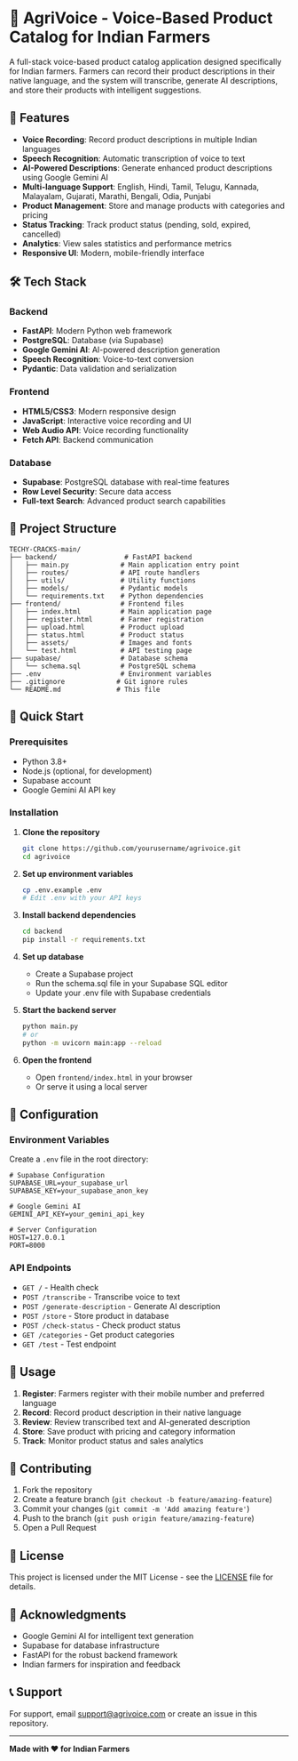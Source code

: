 # 🌾 AgriVoice - Voice-Based Product Catalog for Indian Farmers

A full-stack voice-based product catalog application designed specifically for Indian farmers. Farmers can record their product descriptions in their native language, and the system will transcribe, generate AI descriptions, and store their products with intelligent suggestions.

## 🚀 Features

- **Voice Recording**: Record product descriptions in multiple Indian languages
- **Speech Recognition**: Automatic transcription of voice to text
- **AI-Powered Descriptions**: Generate enhanced product descriptions using Google Gemini AI
- **Multi-language Support**: English, Hindi, Tamil, Telugu, Kannada, Malayalam, Gujarati, Marathi, Bengali, Odia, Punjabi
- **Product Management**: Store and manage products with categories and pricing
- **Status Tracking**: Track product status (pending, sold, expired, cancelled)
- **Analytics**: View sales statistics and performance metrics
- **Responsive UI**: Modern, mobile-friendly interface

## 🛠️ Tech Stack

### Backend
- **FastAPI**: Modern Python web framework
- **PostgreSQL**: Database (via Supabase)
- **Google Gemini AI**: AI-powered description generation
- **Speech Recognition**: Voice-to-text conversion
- **Pydantic**: Data validation and serialization

### Frontend
- **HTML5/CSS3**: Modern responsive design
- **JavaScript**: Interactive voice recording and UI
- **Web Audio API**: Voice recording functionality
- **Fetch API**: Backend communication

### Database
- **Supabase**: PostgreSQL database with real-time features
- **Row Level Security**: Secure data access
- **Full-text Search**: Advanced product search capabilities

## 📁 Project Structure

```
TECHY-CRACKS-main/
├── backend/                 # FastAPI backend
│   ├── main.py             # Main application entry point
│   ├── routes/             # API route handlers
│   ├── utils/              # Utility functions
│   ├── models/             # Pydantic models
│   └── requirements.txt    # Python dependencies
├── frontend/               # Frontend files
│   ├── index.html          # Main application page
│   ├── register.html       # Farmer registration
│   ├── upload.html         # Product upload
│   ├── status.html         # Product status
│   ├── assets/             # Images and fonts
│   └── test.html           # API testing page
├── supabase/               # Database schema
│   └── schema.sql          # PostgreSQL schema
├── .env                    # Environment variables
├── .gitignore             # Git ignore rules
└── README.md              # This file
```

## 🚀 Quick Start

### Prerequisites
- Python 3.8+
- Node.js (optional, for development)
- Supabase account
- Google Gemini AI API key

### Installation

1. **Clone the repository**
   ```bash
   git clone https://github.com/yourusername/agrivoice.git
   cd agrivoice
   ```

2. **Set up environment variables**
   ```bash
   cp .env.example .env
   # Edit .env with your API keys
   ```

3. **Install backend dependencies**
   ```bash
   cd backend
   pip install -r requirements.txt
   ```

4. **Set up database**
   - Create a Supabase project
   - Run the schema.sql file in your Supabase SQL editor
   - Update your .env file with Supabase credentials

5. **Start the backend server**
   ```bash
   python main.py
   # or
   python -m uvicorn main:app --reload
   ```

6. **Open the frontend**
   - Open `frontend/index.html` in your browser
   - Or serve it using a local server

## 🔧 Configuration

### Environment Variables
Create a `.env` file in the root directory:

```env
# Supabase Configuration
SUPABASE_URL=your_supabase_url
SUPABASE_KEY=your_supabase_anon_key

# Google Gemini AI
GEMINI_API_KEY=your_gemini_api_key

# Server Configuration
HOST=127.0.0.1
PORT=8000
```

### API Endpoints

- `GET /` - Health check
- `POST /transcribe` - Transcribe voice to text
- `POST /generate-description` - Generate AI description
- `POST /store` - Store product in database
- `POST /check-status` - Check product status
- `GET /categories` - Get product categories
- `GET /test` - Test endpoint

## 🎯 Usage

1. **Register**: Farmers register with their mobile number and preferred language
2. **Record**: Record product description in their native language
3. **Review**: Review transcribed text and AI-generated description
4. **Store**: Save product with pricing and category information
5. **Track**: Monitor product status and sales analytics

## 🤝 Contributing

1. Fork the repository
2. Create a feature branch (`git checkout -b feature/amazing-feature`)
3. Commit your changes (`git commit -m 'Add amazing feature'`)
4. Push to the branch (`git push origin feature/amazing-feature`)
5. Open a Pull Request

## 📝 License

This project is licensed under the MIT License - see the [LICENSE](LICENSE) file for details.

## 🙏 Acknowledgments

- Google Gemini AI for intelligent text generation
- Supabase for database infrastructure
- FastAPI for the robust backend framework
- Indian farmers for inspiration and feedback

## 📞 Support

For support, email support@agrivoice.com or create an issue in this repository.

---

**Made with ❤️ for Indian Farmers** 